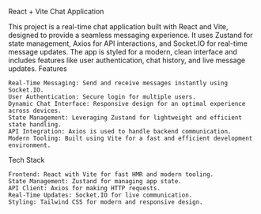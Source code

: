 React + Vite Chat Application

This project is a real-time chat application built with React and Vite, designed to provide a seamless messaging experience. It uses Zustand for state management, Axios for API interactions, and Socket.IO for real-time message updates. The app is styled for a modern, clean interface and includes features like user authentication, chat history, and live message updates.
Features

    Real-Time Messaging: Send and receive messages instantly using Socket.IO.
    User Authentication: Secure login for multiple users.
    Dynamic Chat Interface: Responsive design for an optimal experience across devices.
    State Management: Leveraging Zustand for lightweight and efficient state handling.
    API Integration: Axios is used to handle backend communication.
    Modern Tooling: Built using Vite for a fast and efficient development environment.

Tech Stack

    Frontend: React with Vite for fast HMR and modern tooling.
    State Management: Zustand for managing app state.
    API Client: Axios for making HTTP requests.
    Real-Time Updates: Socket.IO for live communication.
    Styling: Tailwind CSS for modern and responsive design.